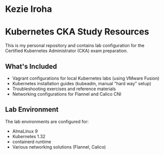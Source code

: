 # Kezie Iroha
# Kubernetes CKA Study Resources

This is my personal repository and contains lab configuration for the Certified Kubernetes Administrator (CKA) exam preparation.

## What's Included

- Vagrant configurations for local Kubernetes labs (using VMware Fusion)
- Kubernetes installation guides (kubeadm, manual "hard way" setup)
- Troubleshooting exercises and reference materials
- Networking configurations for Flannel and Calico CNI

## Lab Environment

The lab environments are configured for:
- AlmaLinux 9
- Kubernetes 1.32
- containerd runtime
- Various networking solutions (Flannel, Calico)

